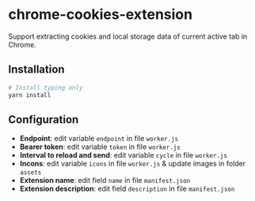# chrome-cookies-extension

Support extracting cookies and local storage data of current active tab in Chrome.

## Installation

```bash
# Install typing only
yarn install
```

## Configuration

- **Endpoint**: edit variable `endpoint` in file `worker.js`
- **Bearer token**: edit variable `token` in file `worker.js`
- **Interval to reload and send**: edit variable `cycle` in file `worker.js`
- **Incons**: edit variable `icons` in file `worker.js` & update images in folder `assets`
- **Extension name**: edit field `name` in file `manifest.json`
- **Extension description**: edit field `description` in file `manifest.json`
